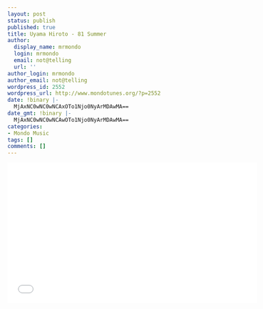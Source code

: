 ```yaml
---
layout: post
status: publish
published: true
title: Uyama Hiroto - 81 Summer
author:
  display_name: mrmondo
  login: mrmondo
  email: not@telling
  url: ''
author_login: mrmondo
author_email: not@telling
wordpress_id: 2552
wordpress_url: http://www.mondotunes.org/?p=2552
date: !binary |-
  MjAxNC0wNC0wNCAxOTo1Njo0NyArMDAwMA==
date_gmt: !binary |-
  MjAxNC0wNC0wNCAwOTo1Njo0NyArMDAwMA==
categories:
- Mondo Music
tags: []
comments: []
---
```

<iframe width="560" height="315" src="//www.youtube.com/embed/jjVeZkseMGs" frameborder="0"> </iframe>
